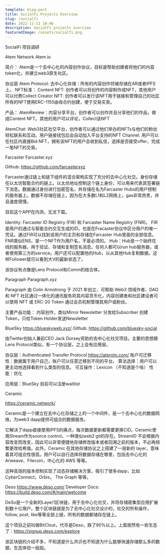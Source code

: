 ```yaml
---
template: blog-post
title: SocialFi Projects Overview
slug: /socialfi
date: 2022-11-11 10:46
description: SocialFi projects overview
featuredImage: /assets/socialfi.png
---
```


SocialFi 项目调研

Atem Network
Atem.io

简介：
Atem是一个去中心化的内容创作协议，目标是帮助创建者将他们的内容token化，并建立web3原生社区。

协议层 Atem Protocol:
去中心化存储：所有的内容创作将被存储在AR或者IPFS上。
NFT标准：
Content NFT: 创作者可以将创作的内容制作成NFT，其他用户可以付费Collect
Creator NFT: 创作者可以发行该NFT用于链接和管理自己的社区
所有的NFT使用ERC-1155由母合约创建，便于交易买卖。

产品：
AtemReview：内容分享平台。创作者可以创作并且分享他们的作品，做成Content NFT。其他的用户可以评论，Collect该NFT

AtemChat: Web3社区社交平台，创作者可以通过他们举办的NFTs与他们的粉丝轻松联系和互动。用户链接钱包后会自动加入平台支持的NFT Channel. 用户可以在社区内直接Bid NFT，拥有该NFT的用户会收到私信，选择是否接受offer，完成一笔NFT的交易。



Farcaster
Farcaster.xyz

Github: https://github.com/farcasterxyz

Farcaster通过链上和链下组件的混合架构实现了充分的去中心化社交。身份存储在以太坊智能合约的链上。以太坊地址控制这个链上身份，可以用来代表其签署链下消息。数据通过身份进行加密签名，并存储在名为Farcaster Hubs的用户控制的服务器上。数据不存储在链上，因为在大多数L1和L2网络上，gas非常昂贵，并且速度很慢。

目前这个APP在内测，无法下载。

Identity: Farcaster ID Registry (FIR) 和 Farcaster Name Registry (FNR)。 FIR是用户的通过与智能合约交互生成的ID，也是在Fracaster协议中区分用户的唯一凭证。通过FIR可以找到该用户的主页和存储在Farcaster Hub里面的全部信息。FNR类似ENS，是一个NFT作为用户名，不是必须的。
Hub：Hub是一个始终在线的服务器，用于验证、存储和复制签名消息。任何人都可以run hub服务器，或者使用第三方的service。用户还可以配置他的Hub，以从其他Hub复制数据。这样Follower就可以看到大V的最新状态了。


该协议有点像是Lens Protocol和Comm的结合体。

Paragraph
Paragraph.xyz

Paragraph 由 Colin Armstrong 于 2021 年创立，可帮助 Web3 领域作者、DAO 和 NFT 社区通过一体化的通讯服务将其内容货币化，内容创建者和社区建设者可以使用 NFT 或 ERC-20 Token 通过会员机制管理其用户或粉丝。

主要产品功能：
内容创作，类似Mirror
Newsletter 分发给Subscriber
创建Token，只给Token Holder发送Newsletter



BlueSky
https://blueskyweb.xyz/
Github: https://github.com/bluesky-social

由Twitter创始人兼前CEO Jack Dorsey资助的去中心化社交项目。主要的思想跟Lens Protocol类似，有一个协议层，之上会有应用层。

协议层：Authenticated Transfer Protocol https://atproto.com/
账户可迁移性：数据属于用户自己，账户可以任意迁移到不同的平台。
算法选择：用户可以更主动地选择看到什么类型的信息。
可互操作：Lexicon （不知道是个啥）
性能：优化

应用层：BlueSky 目前可以注册waitlist

Ceramic

https://ceramic.network/

Ceramic是一个建立在去中心化存储之上的一个中间件，是一个去中心化的数据网络，为web3 dapp提供可组合的数据服务。

它解决了dapp直接使用IPFS的痛点，每次数据更新都需要更换CID。Ceramic使用Stream作为source control，一种类似web2 git的存在。StreamID 不会根据内容改变而改变，因此可以非常便捷地存储修改版本或者回溯之前的版本，不必再频繁更改哈希值。此外，Ceramic 在其他存储协议之上搭建了一层新的 layer，意味着其可组合性很高。用户可以自行选择将数据存储在哪里，包括去中心化的 Arweave、Filecoin，中心化的 AWS 等等。

这种高效的版本控制实现了动态存储解决方案，吸引了很多dapp，比如CyberConnect，Orbis， The Graph 等等。

Deso
https://www.deso.com/
Developer Docs: https://build.deso.com/#/main/welcome

DeSo是一个全新的Layer1区块链，用于去中心化社交，并将存储密集型应用扩展到数十亿用户。整个区块链就是为了去中心化社交设计的，社交的所有操作，follow, post, like等等全部上链，所有的数据都储存在链上。

这个项目之前叫做BitClout，代币是Deso，跌了90%以上。上面居然有一些生态了：https://signup.deso.com/explore


该区块链的介绍不多，不知道是什么共识也不知道为什么能够快速存储那么多的数据，生态体验一般般。


